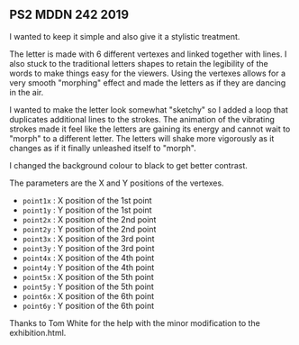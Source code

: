 ## PS2 MDDN 242 2019

I wanted to keep it simple and also give it a stylistic treatment.

The letter is made with 6 different vertexes and linked together with lines. I also stuck to the traditional letters shapes to retain the legibility of the words to make things easy for the viewers. Using the vertexes allows for a very smooth "morphing" effect and made the letters as if they are dancing in the air.

I wanted to make the letter look somewhat "sketchy" so I added a loop that duplicates additional lines to the strokes. The animation of the vibrating strokes made it feel like the letters are gaining its energy and cannot wait to "morph" to a different letter. The letters will shake more vigorously as it changes as if it finally unleashed itself to "morph".

I changed the background colour to black to get better contrast.

The parameters are the X and Y positions of the vertexes.

  * `point1x` : X position of the 1st point
  * `point1y` : Y position of the 1st point
  * `point2x` : X position of the 2nd point
  * `point2y` : Y position of the 2nd point
  * `point3x` : X position of the 3rd point
  * `point3y` : Y position of the 3rd point
  * `point4x` : X position of the 4th point
  * `point4y` : Y position of the 4th point
  * `point5x` : X position of the 5th point
  * `point5y` : Y position of the 5th point
  * `point6x` : X position of the 6th point
  * `point6y` : Y position of the 6th point

Thanks to Tom White for the help with the minor modification to the exhibition.html.
